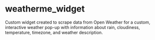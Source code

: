 # weatherme_widget
Custom widget created to scrape data from Open Weather for a custom, interactive weather pop-up with information about rain, cloudiness, temperature, timezone, and weather description. 
